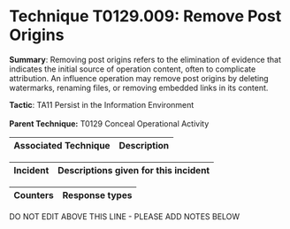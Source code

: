 # Technique T0129.009: Remove Post Origins

**Summary**: Removing post origins refers to the elimination of evidence that indicates the initial source of operation content, often to complicate attribution. An influence operation may remove post origins by deleting watermarks, renaming files, or removing embedded links in its content.

**Tactic**: TA11 Persist in the Information Environment <br><br>**Parent Technique:** T0129 Conceal Operational Activity


| Associated Technique | Description |
| --------- | ------------------------- |



| Incident | Descriptions given for this incident |
| -------- | -------------------- |



| Counters | Response types |
| -------- | -------------- |


DO NOT EDIT ABOVE THIS LINE - PLEASE ADD NOTES BELOW